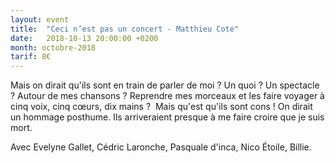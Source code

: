 ```yaml
---
layout: event
title:  "Ceci n’est pas un concert - Matthieu Cote"
date:   2018-10-13 20:00:00 +0200
month: octobre-2018
tarif: 8€
---
```


<!-- <img class="alignleft size-medium wp-image-5281" src="https://agendarts.files.wordpress.com/2018/08/cotte.jpg?w=300" alt="Cotte" width="300" height="300" /> -->

Mais on dirait qu'ils sont en train de parler de moi ? Un quoi ? Un spectacle ? Autour de mes chansons ? Reprendre mes morceaux et les faire voyager à cinq voix, cinq cœurs, dix mains ?  Mais qu'est qu'ils sont cons ! On dirait un hommage posthume. Ils arriveraient presque à me faire croire que je suis mort.

Avec Evelyne Gallet, Cédric Laronche, Pasquale d'inca, Nico Étoile, Billie.